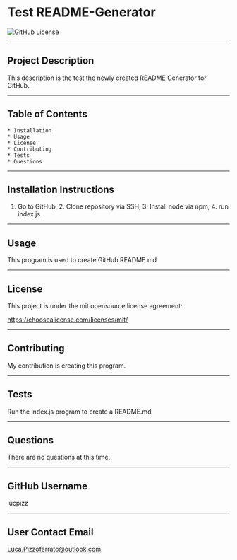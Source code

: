# Test README-Generator
  
  ![GitHub License](https://img.shields.io/badge/License-mit-informational)

  ---

  ## Project Description 
  This description is the test the newly created README Generator for GitHub.

  ---

  ## Table of Contents

    * Installation
    * Usage
    * License
    * Contributing
    * Tests
    * Questions

  ---

  ## Installation Instructions
  1. Go to GitHub, 2. Clone repository via SSH, 3. Install node via npm, 4. run index.js

  ---

  ## Usage
  This program is used to create GitHub README.md

  ---

  ## License
  This project is under the mit opensource license agreement: 

  https://choosealicense.com/licenses/mit/

  ---

  ## Contributing
  My contribution is creating this program.

  ---

  ## Tests
  Run the index.js program to create a README.md

  ---

  ## Questions
  There are no questions at this time.

  ---

  ## GitHub Username
  lucpizz

  ---

  ## User Contact Email
  Luca.Pizzoferrato@outlook.com
  
  